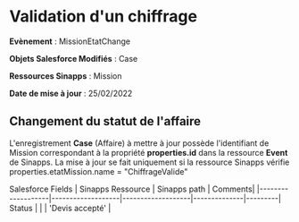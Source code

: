 #  Validation d'un chiffrage

**Evènement** : MissionEtatChange

**Objets Salesforce Modifiés** : Case

**Ressources Sinapps** : Mission

**Date de mise à jour** : 25/02/2022


## Changement du statut de l'affaire

L'enregistrement **Case** (Affaire) à mettre à jour possède l'identifiant de Mission correspondant à la propriété **properties.id** dans la ressource **Event** de Sinapps.
La mise à jour se fait uniquement si la ressource Sinapps vérifie properties.etatMission.name = "ChiffrageValide"

Salesforce Fields | Sinapps Ressource | Sinapps path | Comments|
|-------------------|-------------------|-------------------|--------------|---------|
Status |  |  | 'Devis accepté' |
